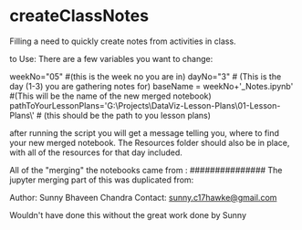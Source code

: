 # createClassNotes

Filling a need to quickly create notes from activities in class.

to Use:
There are a few variables you want to change:

weekNo="05"  #(this is the week no you are in)
dayNo="3"      # (This is the day (1-3) you are gathering notes for)
baseName = weekNo+'_Notes.ipynb'  #(This will be the name of the new merged notebook)
pathToYourLessonPlans='G:\\Projects\\DataViz-Lesson-Plans\\01-Lesson-Plans\\' # (this should be the path to you lesson plans)

after running the script you will get a message telling you, where to find your new merged notebook.  The Resources folder 
should also be in place, with all of the resources for that day included.



All of the "merging" the notebooks came from :
###############
The jupyter merging part of this was duplicated from:

Author: Sunny Bhaveen Chandra
Contact: sunny.c17hawke@gmail.com

Wouldn't have done this without the great  work done by Sunny

